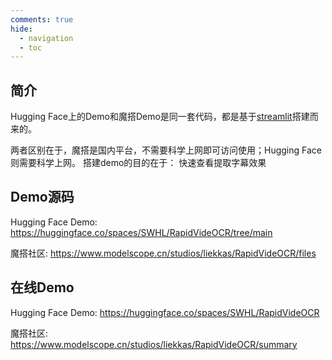```yaml
---
comments: true
hide:
  - navigation
  - toc
---
```



## 简介

Hugging Face上的Demo和魔搭Demo是同一套代码，都是基于[streamlit](https://streamlit.io/)搭建而来的。

两者区别在于，魔搭是国内平台，不需要科学上网即可访问使用；Hugging Face则需要科学上网。
搭建demo的目的在于： 快速查看提取字幕效果

## Demo源码

Hugging Face Demo: <https://huggingface.co/spaces/SWHL/RapidVideOCR/tree/main>

魔搭社区: <https://www.modelscope.cn/studios/liekkas/RapidVideOCR/files>

## 在线Demo

Hugging Face Demo: <https://huggingface.co/spaces/SWHL/RapidVideOCR>

魔搭社区: <https://www.modelscope.cn/studios/liekkas/RapidVideOCR/summary>
